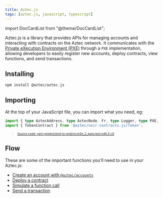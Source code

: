 ```yaml
---
title: Aztec.js
tags: [aztec.js, javascript, typescript]
---
```


import DocCardList from "@theme/DocCardList";

Aztec.js is a library that provides APIs for managing accounts and interacting with contracts on the Aztec network. It communicates with the [Private eXecution Environment (PXE)](../../../aztec/concepts/pxe/index.md) through a `PXE` implementation, allowing developers to easily register new accounts, deploy contracts, view functions, and send transactions.

## Installing

```
npm install @aztec/aztec.js
```

## Importing

At the top of your JavaScript file, you can import what you need, eg:

```typescript title="import_aztecjs" showLineNumbers 
import { type AztecAddress, type AztecNode, Fr, type Logger, type PXE, type Wallet, sleep } from '@aztec/aztec.js';
import { TokenContract } from '@aztec/noir-contracts.js/Token';
```
> <sup><sub><a href="https://github.com/AztecProtocol/aztec-packages/blob/v0.87.8/yarn-project/end-to-end/src/e2e_2_pxes.test.ts#L3-L6" target="_blank" rel="noopener noreferrer">Source code: yarn-project/end-to-end/src/e2e_2_pxes.test.ts#L3-L6</a></sub></sup>


## Flow

These are some of the important functions you'll need to use in your Aztec.js:

- [Create an account with `@aztec/accounts`](./create_account.md)
- [Deploy a contract](./deploy_contract.md)
- [Simulate a function call](./call_view_function.md)
- [Send a transaction](./send_transaction.md)
